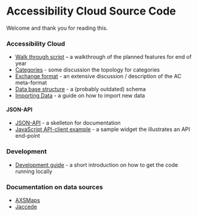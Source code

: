 # Accessibility Cloud  Source Code

Welcome and thank you for reading this.



### Accessibility Cloud

- [Walk through script](docs/walk-through.md) – a walkthrough of the planned features for end of year
- [Categories](docs/categories.md) - some discussion the topology for categories
- [Exchange format](docs/exchange-format.md) - an extensive discussion / description of the AC meta-format
- [Data base structure](docs/db-structure.md) - a (probably outdated) schema
- [Importing Data](docs/importing-data.md) - a guide on how to import new data

#### JSON-API

- [JSON-API](docs/json-api.md) - a skelleton for documentation
- [JavaScript API-client example](public/js-example/README.md) - a sample widget the illustrates an API end-point

### Development

- [Development guide](docs/development.md) - a short introduction on how to get the code running locally

### Documentation on data sources

- [AXSMaps](docs/datasources/docu-axsmaps.md)
- [Jaccede](docs/datasources/docu-jaccede.md)




